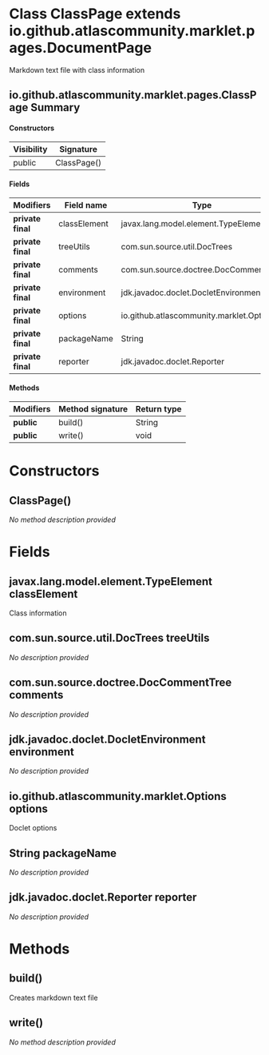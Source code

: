 Class ClassPage extends io.github.atlascommunity.marklet.pages.DocumentPage
===========================================================================
Markdown text file with class information

io.github.atlascommunity.marklet.pages.ClassPage Summary
-------
#### Constructors
| Visibility | Signature   |
| ---------- | ----------- |
| public     | ClassPage() |
#### Fields
| Modifiers         | Field name   | Type                                     |
| ----------------- | ------------ | ---------------------------------------- |
| **private final** | classElement | javax.lang.model.element.TypeElement     |
| **private final** | treeUtils    | com.sun.source.util.DocTrees             |
| **private final** | comments     | com.sun.source.doctree.DocCommentTree    |
| **private final** | environment  | jdk.javadoc.doclet.DocletEnvironment     |
| **private final** | options      | io.github.atlascommunity.marklet.Options |
| **private final** | packageName  | String                                   |
| **private final** | reporter     | jdk.javadoc.doclet.Reporter              |
#### Methods
| Modifiers  | Method signature | Return type |
| ---------- | ---------------- | ----------- |
| **public** | build()          | String      |
| **public** | write()          | void        |

Constructors
============
ClassPage()
-----------
*No method description provided*


Fields
======
javax.lang.model.element.TypeElement classElement
-------------------------------------------------
Class information


com.sun.source.util.DocTrees treeUtils
--------------------------------------
*No description provided*


com.sun.source.doctree.DocCommentTree comments
----------------------------------------------
*No description provided*


jdk.javadoc.doclet.DocletEnvironment environment
------------------------------------------------
*No description provided*


io.github.atlascommunity.marklet.Options options
------------------------------------------------
Doclet options


String packageName
----------------------------
*No description provided*


jdk.javadoc.doclet.Reporter reporter
------------------------------------
*No description provided*


Methods
=======
build()
-------
Creates markdown text file


write()
-------
*No method description provided*


